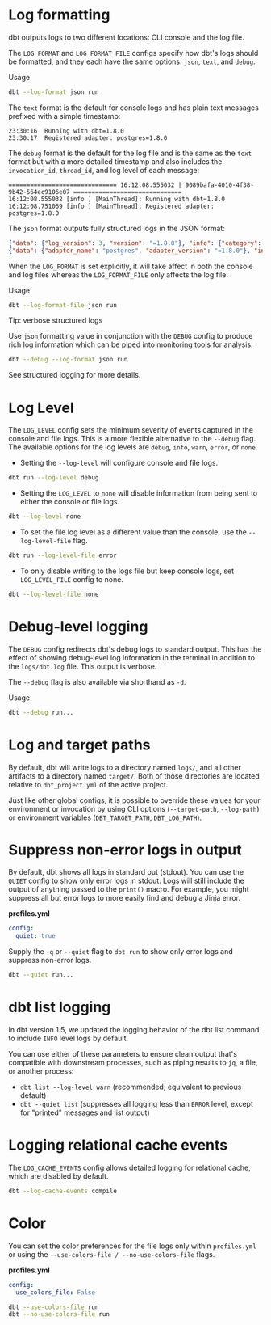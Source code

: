 # Log formatting

dbt outputs logs to two different locations: CLI console and the log file.

The `LOG_FORMAT` and `LOG_FORMAT_FILE` configs specify how dbt's logs should be formatted, and they each have the same options: `json`, `text`, and `debug`.

Usage
```bash
dbt --log-format json run
```

The `text` format is the default for console logs and has plain text messages prefixed with a simple timestamp:
```
23:30:16  Running with dbt=1.8.0
23:30:17  Registered adapter: postgres=1.8.0
```

The `debug` format is the default for the log file and is the same as the `text` format but with a more detailed timestamp and also includes the `invocation_id`, `thread_id`, and log level of each message:
```
============================== 16:12:08.555032 | 9089bafa-4010-4f38-9b42-564ec9106e07 ==============================
16:12:08.555032 [info ] [MainThread]: Running with dbt=1.8.0
16:12:08.751069 [info ] [MainThread]: Registered adapter: postgres=1.8.0
```

The `json` format outputs fully structured logs in the JSON format:
```json
{"data": {"log_version": 3, "version": "=1.8.0"}, "info": {"category": "", "code": "A001", "extra": {}, "invocation_id": "82131fa0-d2b4-4a77-9436-019834e22746", "level": "info", "msg": "Running with dbt=1.8.0", "name": "MainReportVersion", "pid": 7875, "thread": "MainThread", "ts": "2024-05-29T23:32:54.993336Z"}}
{"data": {"adapter_name": "postgres", "adapter_version": "=1.8.0"}, "info": {"category": "", "code": "E034", "extra": {}, "invocation_id": "82131fa0-d2b4-4a77-9436-019834e22746", "level": "info", "msg": "Registered adapter: postgres=1.8.0", "name": "AdapterRegistered", "pid": 7875, "thread": "MainThread", "ts": "2024-05-29T23:32:56.437986Z"}}
```

When the `LOG_FORMAT` is set explicitly, it will take affect in both the console and log files whereas the `LOG_FORMAT_FILE` only affects the log file.

Usage
```bash
dbt --log-format-file json run
```

Tip: verbose structured logs

Use `json` formatting value in conjunction with the `DEBUG` config to produce rich log information which can be piped into monitoring tools for analysis:
```bash
dbt --debug --log-format json run
```

See structured logging for more details.

# Log Level

The `LOG_LEVEL` config sets the minimum severity of events captured in the console and file logs. This is a more flexible alternative to the `--debug` flag. The available options for the log levels are `debug`, `info`, `warn`, `error`, or `none`.

*   Setting the `--log-level` will configure console and file logs.
```bash
dbt run --log-level debug
```

*   Setting the `LOG_LEVEL` to `none` will disable information from being sent to either the console or file logs.
```bash
dbt --log-level none
```

*   To set the file log level as a different value than the console, use the `--log-level-file` flag.
```bash
dbt run --log-level-file error
```

*   To only disable writing to the logs file but keep console logs, set `LOG_LEVEL_FILE` config to none.
```bash
dbt --log-level-file none
```

# Debug-level logging

The `DEBUG` config redirects dbt's debug logs to standard output. This has the effect of showing debug-level log information in the terminal in addition to the `logs/dbt.log` file. This output is verbose.

The `--debug` flag is also available via shorthand as `-d`.

Usage
```bash
dbt --debug run...
```

# Log and target paths

By default, dbt will write logs to a directory named `logs/`, and all other artifacts to a directory named `target/`. Both of those directories are located relative to `dbt_project.yml` of the active project.

Just like other global configs, it is possible to override these values for your environment or invocation by using CLI options (`--target-path`, `--log-path`) or environment variables (`DBT_TARGET_PATH`, `DBT_LOG_PATH`).

# Suppress non-error logs in output

By default, dbt shows all logs in standard out (stdout). You can use the `QUIET` config to show only error logs in stdout. Logs will still include the output of anything passed to the `print()` macro. For example, you might suppress all but error logs to more easily find and debug a Jinja error.

**profiles.yml**
```yml
config:
  quiet: true
```

Supply the `-q` or `--quiet` flag to `dbt run` to show only error logs and suppress non-error logs.
```bash
dbt --quiet run...
```

# dbt list logging

In dbt version 1.5, we updated the logging behavior of the dbt list command to include `INFO` level logs by default.

You can use either of these parameters to ensure clean output that's compatible with downstream processes, such as piping results to `jq`, a file, or another process:

*   `dbt list --log-level warn` (recommended; equivalent to previous default)
*   `dbt --quiet list` (suppresses all logging less than `ERROR` level, except for "printed" messages and list output)

# Logging relational cache events

The `LOG_CACHE_EVENTS` config allows detailed logging for relational cache, which are disabled by default.
```bash
dbt --log-cache-events compile
```

# Color

You can set the color preferences for the file logs only within `profiles.yml` or using the `--use-colors-file / --no-use-colors-file` flags.

**profiles.yml**
```yml
config:
  use_colors_file: False
```

```bash
dbt --use-colors-file run
dbt --no-use-colors-file run
